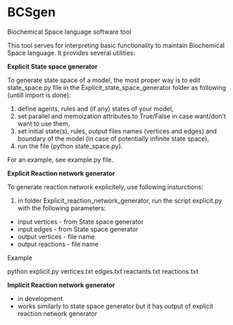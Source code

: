 # BCSgen
Biochemical Space language software tool

This tool serves for interpreting basic functionality to maintain Biochemical Space language. It provides several utilities:

**Explicit State space generator**

To generate state space of a model, the most proper way is to edit state_space.py file in the Explicit_state_space_generator folder as following (untill import is done):

1. define agents, rules and (if any) states of your model,
2. set parallel and memoization attributes to True/False in case want/don't want to use them,
3. set initial state(s), rules, output files names (vertices and edges) and boundary of the model (in case of potentially infinite state space),
4. run the file (python state_space.py).

For an example, see example.py file.

**Explicit Reaction network generator**

To generate reaction network explicitely, use following insturctions:

1. in folder Explicit_reaction_network_generator, run the script explicit.py with the following parameters:
  * input vertices - from State space generator
  * input edges - from State space generator
  * output vertices - file name
  * output reactions - file name
  
Example

   python explicit.py vertices.txt edges.txt reactants.txt reactions.txt

**Implicit Reaction network generator**

- in development
- works similarly to state space generator but it has output of explicit reaction network generator
